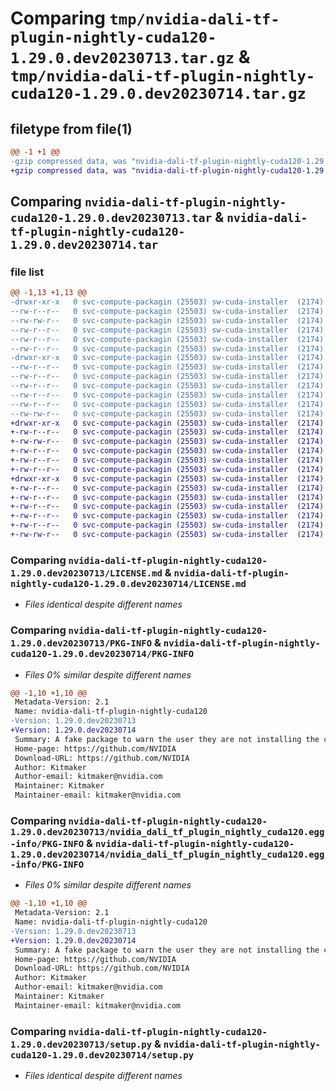 # Comparing `tmp/nvidia-dali-tf-plugin-nightly-cuda120-1.29.0.dev20230713.tar.gz` & `tmp/nvidia-dali-tf-plugin-nightly-cuda120-1.29.0.dev20230714.tar.gz`

## filetype from file(1)

```diff
@@ -1 +1 @@
-gzip compressed data, was "nvidia-dali-tf-plugin-nightly-cuda120-1.29.0.dev20230713.tar", last modified: Thu Jul 13 15:03:34 2023, max compression
+gzip compressed data, was "nvidia-dali-tf-plugin-nightly-cuda120-1.29.0.dev20230714.tar", last modified: Fri Jul 14 13:43:32 2023, max compression
```

## Comparing `nvidia-dali-tf-plugin-nightly-cuda120-1.29.0.dev20230713.tar` & `nvidia-dali-tf-plugin-nightly-cuda120-1.29.0.dev20230714.tar`

### file list

```diff
@@ -1,13 +1,13 @@
-drwxr-xr-x   0 svc-compute-packagin (25503) sw-cuda-installer  (2174)        0 2023-07-13 15:03:34.130306 nvidia-dali-tf-plugin-nightly-cuda120-1.29.0.dev20230713/
--rw-r--r--   0 svc-compute-packagin (25503) sw-cuda-installer  (2174)      469 2023-07-13 15:03:34.000000 nvidia-dali-tf-plugin-nightly-cuda120-1.29.0.dev20230713/ERROR.txt
--rw-rw-r--   0 svc-compute-packagin (25503) sw-cuda-installer  (2174)    11336 2023-07-06 05:01:19.000000 nvidia-dali-tf-plugin-nightly-cuda120-1.29.0.dev20230713/LICENSE.md
--rw-r--r--   0 svc-compute-packagin (25503) sw-cuda-installer  (2174)       37 2023-07-13 15:03:34.000000 nvidia-dali-tf-plugin-nightly-cuda120-1.29.0.dev20230713/PACKAGE_NAME
--rw-r--r--   0 svc-compute-packagin (25503) sw-cuda-installer  (2174)     1708 2023-07-13 15:03:34.130306 nvidia-dali-tf-plugin-nightly-cuda120-1.29.0.dev20230713/PKG-INFO
--rw-r--r--   0 svc-compute-packagin (25503) sw-cuda-installer  (2174)      316 2023-07-13 15:03:34.000000 nvidia-dali-tf-plugin-nightly-cuda120-1.29.0.dev20230713/README.rst
-drwxr-xr-x   0 svc-compute-packagin (25503) sw-cuda-installer  (2174)        0 2023-07-13 15:03:34.130306 nvidia-dali-tf-plugin-nightly-cuda120-1.29.0.dev20230713/nvidia_dali_tf_plugin_nightly_cuda120.egg-info/
--rw-r--r--   0 svc-compute-packagin (25503) sw-cuda-installer  (2174)     1708 2023-07-13 15:03:34.000000 nvidia-dali-tf-plugin-nightly-cuda120-1.29.0.dev20230713/nvidia_dali_tf_plugin_nightly_cuda120.egg-info/PKG-INFO
--rw-r--r--   0 svc-compute-packagin (25503) sw-cuda-installer  (2174)      297 2023-07-13 15:03:34.000000 nvidia-dali-tf-plugin-nightly-cuda120-1.29.0.dev20230713/nvidia_dali_tf_plugin_nightly_cuda120.egg-info/SOURCES.txt
--rw-r--r--   0 svc-compute-packagin (25503) sw-cuda-installer  (2174)        1 2023-07-13 15:03:34.000000 nvidia-dali-tf-plugin-nightly-cuda120-1.29.0.dev20230713/nvidia_dali_tf_plugin_nightly_cuda120.egg-info/dependency_links.txt
--rw-r--r--   0 svc-compute-packagin (25503) sw-cuda-installer  (2174)       22 2023-07-13 15:03:34.000000 nvidia-dali-tf-plugin-nightly-cuda120-1.29.0.dev20230713/nvidia_dali_tf_plugin_nightly_cuda120.egg-info/top_level.txt
--rw-r--r--   0 svc-compute-packagin (25503) sw-cuda-installer  (2174)       38 2023-07-13 15:03:34.130306 nvidia-dali-tf-plugin-nightly-cuda120-1.29.0.dev20230713/setup.cfg
--rw-rw-r--   0 svc-compute-packagin (25503) sw-cuda-installer  (2174)     4560 2023-07-06 05:01:19.000000 nvidia-dali-tf-plugin-nightly-cuda120-1.29.0.dev20230713/setup.py
+drwxr-xr-x   0 svc-compute-packagin (25503) sw-cuda-installer  (2174)        0 2023-07-14 13:43:32.307033 nvidia-dali-tf-plugin-nightly-cuda120-1.29.0.dev20230714/
+-rw-r--r--   0 svc-compute-packagin (25503) sw-cuda-installer  (2174)      469 2023-07-14 13:43:32.000000 nvidia-dali-tf-plugin-nightly-cuda120-1.29.0.dev20230714/ERROR.txt
+-rw-rw-r--   0 svc-compute-packagin (25503) sw-cuda-installer  (2174)    11336 2023-07-06 05:01:19.000000 nvidia-dali-tf-plugin-nightly-cuda120-1.29.0.dev20230714/LICENSE.md
+-rw-r--r--   0 svc-compute-packagin (25503) sw-cuda-installer  (2174)       37 2023-07-14 13:43:32.000000 nvidia-dali-tf-plugin-nightly-cuda120-1.29.0.dev20230714/PACKAGE_NAME
+-rw-r--r--   0 svc-compute-packagin (25503) sw-cuda-installer  (2174)     1708 2023-07-14 13:43:32.307033 nvidia-dali-tf-plugin-nightly-cuda120-1.29.0.dev20230714/PKG-INFO
+-rw-r--r--   0 svc-compute-packagin (25503) sw-cuda-installer  (2174)      316 2023-07-14 13:43:32.000000 nvidia-dali-tf-plugin-nightly-cuda120-1.29.0.dev20230714/README.rst
+drwxr-xr-x   0 svc-compute-packagin (25503) sw-cuda-installer  (2174)        0 2023-07-14 13:43:32.307033 nvidia-dali-tf-plugin-nightly-cuda120-1.29.0.dev20230714/nvidia_dali_tf_plugin_nightly_cuda120.egg-info/
+-rw-r--r--   0 svc-compute-packagin (25503) sw-cuda-installer  (2174)     1708 2023-07-14 13:43:32.000000 nvidia-dali-tf-plugin-nightly-cuda120-1.29.0.dev20230714/nvidia_dali_tf_plugin_nightly_cuda120.egg-info/PKG-INFO
+-rw-r--r--   0 svc-compute-packagin (25503) sw-cuda-installer  (2174)      297 2023-07-14 13:43:32.000000 nvidia-dali-tf-plugin-nightly-cuda120-1.29.0.dev20230714/nvidia_dali_tf_plugin_nightly_cuda120.egg-info/SOURCES.txt
+-rw-r--r--   0 svc-compute-packagin (25503) sw-cuda-installer  (2174)        1 2023-07-14 13:43:32.000000 nvidia-dali-tf-plugin-nightly-cuda120-1.29.0.dev20230714/nvidia_dali_tf_plugin_nightly_cuda120.egg-info/dependency_links.txt
+-rw-r--r--   0 svc-compute-packagin (25503) sw-cuda-installer  (2174)       22 2023-07-14 13:43:32.000000 nvidia-dali-tf-plugin-nightly-cuda120-1.29.0.dev20230714/nvidia_dali_tf_plugin_nightly_cuda120.egg-info/top_level.txt
+-rw-r--r--   0 svc-compute-packagin (25503) sw-cuda-installer  (2174)       38 2023-07-14 13:43:32.307033 nvidia-dali-tf-plugin-nightly-cuda120-1.29.0.dev20230714/setup.cfg
+-rw-rw-r--   0 svc-compute-packagin (25503) sw-cuda-installer  (2174)     4560 2023-07-06 05:01:19.000000 nvidia-dali-tf-plugin-nightly-cuda120-1.29.0.dev20230714/setup.py
```

### Comparing `nvidia-dali-tf-plugin-nightly-cuda120-1.29.0.dev20230713/LICENSE.md` & `nvidia-dali-tf-plugin-nightly-cuda120-1.29.0.dev20230714/LICENSE.md`

 * *Files identical despite different names*

### Comparing `nvidia-dali-tf-plugin-nightly-cuda120-1.29.0.dev20230713/PKG-INFO` & `nvidia-dali-tf-plugin-nightly-cuda120-1.29.0.dev20230714/PKG-INFO`

 * *Files 0% similar despite different names*

```diff
@@ -1,10 +1,10 @@
 Metadata-Version: 2.1
 Name: nvidia-dali-tf-plugin-nightly-cuda120
-Version: 1.29.0.dev20230713
+Version: 1.29.0.dev20230714
 Summary: A fake package to warn the user they are not installing the correct package.
 Home-page: https://github.com/NVIDIA
 Download-URL: https://github.com/NVIDIA
 Author: Kitmaker
 Author-email: kitmaker@nvidia.com
 Maintainer: Kitmaker
 Maintainer-email: kitmaker@nvidia.com
```

### Comparing `nvidia-dali-tf-plugin-nightly-cuda120-1.29.0.dev20230713/nvidia_dali_tf_plugin_nightly_cuda120.egg-info/PKG-INFO` & `nvidia-dali-tf-plugin-nightly-cuda120-1.29.0.dev20230714/nvidia_dali_tf_plugin_nightly_cuda120.egg-info/PKG-INFO`

 * *Files 0% similar despite different names*

```diff
@@ -1,10 +1,10 @@
 Metadata-Version: 2.1
 Name: nvidia-dali-tf-plugin-nightly-cuda120
-Version: 1.29.0.dev20230713
+Version: 1.29.0.dev20230714
 Summary: A fake package to warn the user they are not installing the correct package.
 Home-page: https://github.com/NVIDIA
 Download-URL: https://github.com/NVIDIA
 Author: Kitmaker
 Author-email: kitmaker@nvidia.com
 Maintainer: Kitmaker
 Maintainer-email: kitmaker@nvidia.com
```

### Comparing `nvidia-dali-tf-plugin-nightly-cuda120-1.29.0.dev20230713/setup.py` & `nvidia-dali-tf-plugin-nightly-cuda120-1.29.0.dev20230714/setup.py`

 * *Files identical despite different names*

